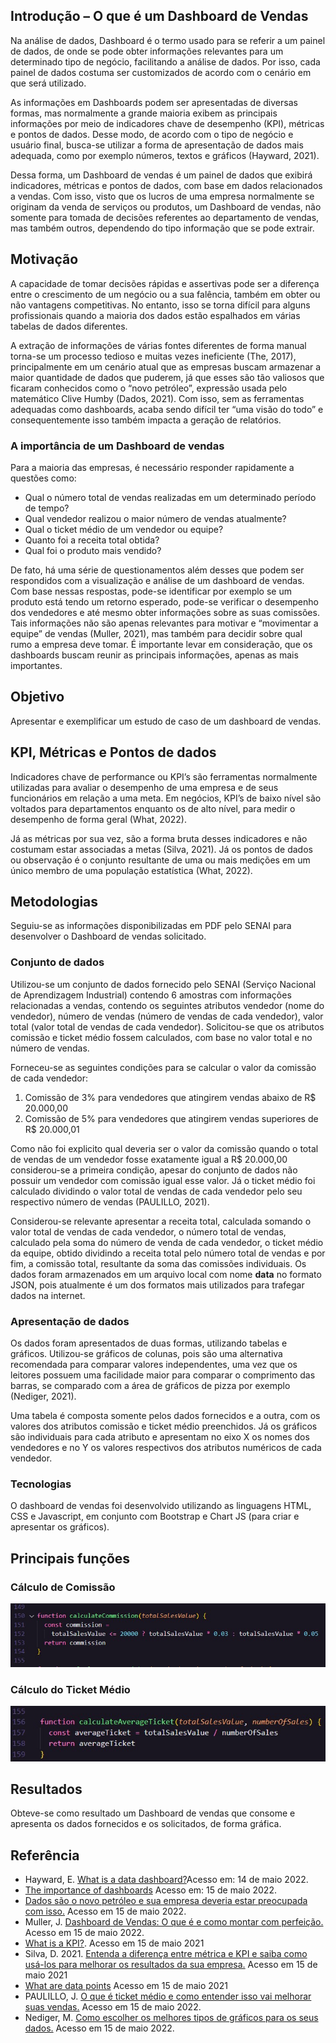 ## Introdução – O que é um Dashboard de Vendas

Na análise de dados, Dashboard é o termo usado para se referir a um painel de dados, de onde se pode obter informações relevantes para um determinado tipo de negócio, facilitando a análise de dados. Por isso, cada painel de dados costuma ser customizados de acordo com o cenário em que será utilizado.

As informações em Dashboards podem ser apresentadas de diversas formas, mas normalmente a grande maioria exibem as principais informações por meio de indicadores chave de desempenho (KPI), métricas e pontos de dados. Desse modo, de acordo com o tipo de negócio e usuário final, busca-se utilizar a forma de apresentação de dados mais adequada, como por exemplo números, textos e gráficos (Hayward, 2021).

Dessa forma, um Dashboard de vendas é um painel de dados que exibirá indicadores, métricas e pontos de dados, com base em dados relacionados a vendas. Com isso, visto que os lucros de uma empresa normalmente se originam da venda de serviços ou produtos, um Dashboard de vendas, não somente para tomada de decisões referentes ao departamento de vendas, mas também outros, dependendo do tipo informação que se pode extrair.

## Motivação

A capacidade de tomar decisões rápidas e assertivas pode ser a diferença entre o crescimento de um negócio ou a sua falência, também em obter ou não vantagens competitivas. No entanto, isso se torna difícil para alguns profissionais quando a maioria dos dados estão espalhados em várias tabelas de dados diferentes.

A extração de informações de várias fontes diferentes de forma manual torna-se um processo tedioso e muitas vezes ineficiente (The, 2017), principalmente em um cenário atual que as empresas buscam armazenar a maior quantidade de dados que puderem, já que esses são tão valiosos que ficaram conhecidos como o “novo petróleo”, expressão usada pelo matemático Clive Humby (Dados, 2021). Com isso, sem as ferramentas adequadas como dashboards, acaba sendo difícil ter “uma visão do todo” e consequentemente isso também impacta a geração de relatórios.

### A importância de um Dashboard de vendas

Para a maioria das empresas, é necessário responder rapidamente a questões como:

- Qual o número total de vendas realizadas em um determinado período de tempo?
- Qual vendedor realizou o maior número de vendas atualmente?
- Qual o ticket médio de um vendedor ou equipe?
- Quanto foi a receita total obtida?
- Qual foi o produto mais vendido?

De fato, há uma série de questionamentos além desses que podem ser respondidos com a visualização e análise de um dashboard de vendas. Com base nessas respostas, pode-se identificar por exemplo se um produto está tendo um retorno esperado, pode-se verificar o desempenho dos vendedores e até mesmo obter informações sobre as suas comissões.
Tais informações não são apenas relevantes para motivar e “movimentar a equipe” de vendas (Muller, 2021), mas também para decidir sobre qual rumo a empresa deve tomar. É importante levar em consideração, que os dashboards buscam reunir as principais informações, apenas as mais importantes.

## Objetivo

Apresentar e exemplificar um estudo de caso de um dashboard de vendas.

## KPI, Métricas e Pontos de dados

Indicadores chave de performance ou KPI’s são ferramentas normalmente utilizadas para avaliar o desempenho de uma empresa e de seus funcionários em relação a uma meta. Em negócios, KPI’s de baixo nível são voltados para departamentos enquanto os de alto nível, para medir o desempenho de forma geral (What, 2022).

Já as métricas por sua vez, são a forma bruta desses indicadores e não costumam estar associadas a metas (Silva, 2021). Já os pontos de dados ou observação é o conjunto resultante de uma ou mais medições em um único membro de uma população estatística (What, 2022).

## Metodologias

Seguiu-se as informações disponibilizadas em PDF pelo SENAI para desenvolver o Dashboard de vendas solicitado.

### Conjunto de dados

Utilizou-se um conjunto de dados fornecido pelo SENAI (Serviço Nacional de Aprendizagem Industrial) contendo 6 amostras com informações relacionadas a vendas, contendo os seguintes atributos vendedor (nome do vendedor), número de vendas (número de vendas de cada vendedor), valor total (valor total de vendas de cada vendedor). Solicitou-se que os atributos comissão e ticket médio fossem calculados, com base no valor total e no número de vendas.

Forneceu-se as seguintes condições para se calcular o valor da comissão de cada vendedor:

1. Comissão de 3% para vendedores que atingirem vendas abaixo de R$ 20.000,00
2. Comissão de 5% para vendedores que atingirem vendas superiores de R$ 20.000,01

Como não foi explicito qual deveria ser o valor da comissão quando o total de vendas de um vendedor fosse exatamente igual a R$ 20.000,00 considerou-se a primeira condição, apesar do conjunto de dados não possuir um vendedor com comissão igual esse valor. Já o ticket médio foi calculado dividindo o valor total de vendas de cada vendedor pelo seu respectivo número de vendas (PAULILLO, 2021).

Considerou-se relevante apresentar a receita total, calculada somando o valor total de vendas de cada vendedor, o número total de vendas, calculado pela soma do número de venda de cada vendedor, o ticket médio da equipe, obtido dividindo a receita total pelo número total de vendas e por fim, a comissão total, resultante da soma das comissões individuais. Os dados foram armazenados em um arquivo local com nome **data** no formato JSON, pois atualmente é um dos formatos mais utilizados para trafegar dados na internet.

### Apresentação de dados

Os dados foram apresentados de duas formas, utilizando tabelas e gráficos. Utilizou-se gráficos de colunas, pois são uma alternativa recomendada para comparar valores independentes, uma vez que os leitores possuem uma facilidade maior para comparar o comprimento das barras, se comparado com a área de gráficos de pizza por exemplo (Nediger, 2021).

Uma tabela é composta somente pelos dados fornecidos e a outra, com os valores dos atributos comissão e ticket médio preenchidos. Já os gráficos são individuais para cada atributo e apresentam no eixo X os nomes dos vendedores e no Y os valores respectivos dos atributos numéricos de cada vendedor.

### Tecnologias

O dashboard de vendas foi desenvolvido utilizando as linguagens HTML, CSS e Javascript, em conjunto com Bootstrap e Chart JS (para criar e apresentar os gráficos).

## Principais funções

### Cálculo de Comissão

![](./img/funcao-calculate-comission.jpg)

### Cálculo do Ticket Médio

![](./img/funcao-calculate-average-ticket.jpg)

## Resultados

Obteve-se como resultado um Dashboard de vendas que consome e apresenta os dados fornecidos e os solicitados, de forma gráfica.

## Referência

- Hayward, E. [What is a data dashboard?](https://www.klipfolio.com/blog/what-is-a-data-dashboard)Acesso em: 14 de maio 2022.
- [The importance of dashboards](https://clarivate.com/blog/the-importance-of-dashboards/#:~:text=These%20dashboards%20provide%20critical%20reporting,better%20navigating%20the%20surrounding%20landscape.) Acesso em: 15 de maio 2022.
- [Dados são o novo petróleo e sua empresa deveria estar preocupada com isso.](https://sevenit.com.br/dados-novo-petroleo/#:~:text=E%20isso%20somente%20se%20torna,buzzword%20a%20partir%20de%20ent%C3%A3o.) Acesso em 15 de maio 2022.
- Muller, J. [Dashboard de Vendas: O que é e como montar com perfeição.](https://leads2b.com/blog/dashboard-de-vendas/) Acesso em 15 de maio 2022.
- [What is a KPI?](https://www.klipfolio.com/resources/articles/what-is-a-key-performance-indicator). Acesso em 15 de maio 2021
- Silva, D. 2021. [Entenda a diferença entre métrica e KPI e saiba como usá-los para melhorar os resultados da sua empresa.](https://www.zendesk.com.br/blog/diferenca-entre-metrica-e-kpi/#:~:text=As%20m%C3%A9tricas%20permitem%20mensurar%2C%20monitorar,de%20forma%20num%C3%A9rica%20ou%20percentual.) Acesso em 15 de maio 2021
- [What are data points](https://www.buschsystems.com/resource-center/knowledgeBase/glossary/what-are-data-points) Acesso em 15 de maio 2021
- PAULILLO, J. [O que é ticket médio e como entender isso vai melhorar suas vendas.](https://www.agendor.com.br/blog/o-que-e-ticket-medio/) Acesso em 15 de maio 2022.
- Nediger, M. [Como escolher os melhores tipos de gráficos para os seus dados.](https://pt.venngage.com/blog/tipos-de-graficos/) Acesso em 15 de maio 2022.
